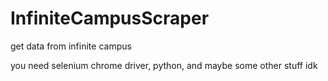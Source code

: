# InfiniteCampusScraper
get data from infinite campus

you need selenium chrome driver, python, and maybe some other stuff idk
